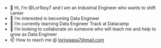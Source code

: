 - 👋 Hi, I’m @Lor1boy7 and I am an Industrial Engineer who wants to shift career
- 👀 I’m interested in becoming Data Engineer
- 🌱 I’m currently learning Data Engineer Track at Datacamp
- 💞️ I’m looking to collaborate on someone who will teach me and help to grow as Data Engineer
- 📫 How to reach me @ loriragasa7@mail.com

<!---
Lor1boy7/Lor1boy7 is a ✨ special ✨ repository because its `README.md` (this file) appears on your GitHub profile.
You can click the Preview link to take a look at your changes.
--->
